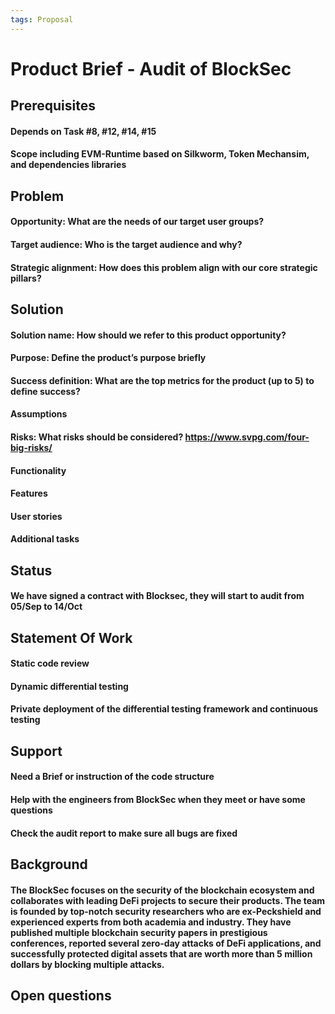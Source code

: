 ```yaml
---
tags: Proposal
---
```


# Product Brief - Audit of BlockSec

## Prerequisites
#### Depends on Task #8, #12, #14, #15
#### Scope including EVM-Runtime based on Silkworm, Token Mechansim, and dependencies libraries

## Problem

#### Opportunity: What are the needs of our target user groups?
#### Target audience: Who is the target audience and why? 
#### Strategic alignment: How does this problem align with our core strategic pillars?

## Solution

#### Solution name: How should we refer to this product opportunity?
#### Purpose: Define the product’s purpose briefly
#### Success definition: What are the top metrics for the product (up to 5) to define success?
#### Assumptions
#### Risks: What risks should be considered? https://www.svpg.com/four-big-risks/
#### Functionality
#### Features
#### User stories
#### Additional tasks


## Status
#### We have signed a contract with Blocksec, they will start to audit from 05/Sep to 14/Oct


## Statement Of Work
#### Static code review
#### Dynamic differential testing
#### Private deployment of the differential testing framework and continuous testing


## Support
#### Need a Brief or instruction of the code structure
#### Help with the engineers from BlockSec when they meet or have some questions
#### Check the audit report to make sure all bugs are fixed


## Background
#### The BlockSec focuses on the security of the blockchain ecosystem and collaborates with leading DeFi projects to secure their products. The team is founded by top-notch security researchers who are ex-Peckshield and experienced experts from both academia and industry. They have published multiple blockchain security papers in prestigious conferences, reported several zero-day attacks of DeFi applications, and successfully protected digital assets that are worth more than 5 million dollars by blocking multiple attacks.


## Open questions
